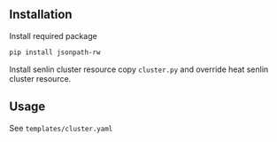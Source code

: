 

## Installation
Install required package
```bash
pip install jsonpath-rw
```

Install senlin cluster resource
copy `cluster.py` and override heat senlin cluster resource.

## Usage
See `templates/cluster.yaml`